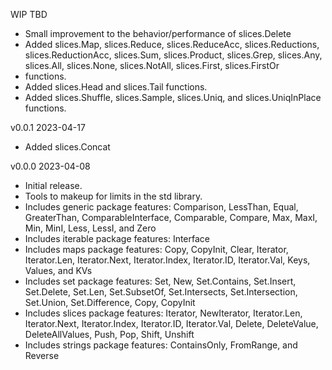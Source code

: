 WIP  TBD

* Small improvement to the behavior/performance of slices.Delete
* Added slices.Map, slices.Reduce, slices.ReduceAcc, slices.Reductions,
  slices.ReductionAcc, slices.Sum, slices.Product, slices.Grep, slices.Any,
  slices.All, slices.None, slices.NotAll, slices.First, slices.FirstOr
* functions.
* Added slices.Head and slices.Tail functions.
* Added slices.Shuffle, slices.Sample, slices.Uniq, and slices.UniqInPlace
  functions.

v0.0.1  2023-04-17

 * Added slices.Concat

v0.0.0  2023-04-08

 * Initial release.
 * Tools to makeup for limits in the std library.
 * Includes generic package features: Comparison, LessThan, Equal, GreaterThan, 
   ComparableInterface, Comparable, Compare, Max, MaxI, Min, MinI,
   Less, LessI, and Zero
 * Includes iterable package features: Interface
 * Includes maps package features: Copy, CopyInit, Clear, Iterator, 
   Iterator.Len, Iterator.Next, Iterator.Index, Iterator.ID, Iterator.Val, Keys,
   Values, and KVs
 * Includes set package features: Set, New, Set.Contains, Set.Insert, 
   Set.Delete, Set.Len, Set.SubsetOf, Set.Intersects, Set.Intersection,
   Set.Union, Set.Difference, Copy, CopyInit
 * Includes slices package features: Iterator, NewIterator, Iterator.Len,
   Iterator.Next, Iterator.Index, Iterator.ID, Iterator.Val, Delete, 
   DeleteValue, DeleteAllValues, Push, Pop, Shift, Unshift
 * Includes strings package features: ContainsOnly, FromRange, and Reverse
